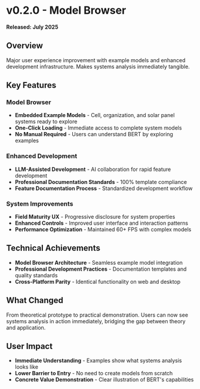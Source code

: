 # v0.2.0 - Model Browser

**Released: July 2025**

## Overview

Major user experience improvement with example models and enhanced development infrastructure. Makes systems analysis immediately tangible.

## Key Features

### Model Browser
- **Embedded Example Models** - Cell, organization, and solar panel systems ready to explore
- **One-Click Loading** - Immediate access to complete system models
- **No Manual Required** - Users can understand BERT by exploring examples

### Enhanced Development
- **LLM-Assisted Development** - AI collaboration for rapid feature development
- **Professional Documentation Standards** - 100% template compliance
- **Feature Documentation Process** - Standardized development workflow

### System Improvements
- **Field Maturity UX** - Progressive disclosure for system properties
- **Enhanced Controls** - Improved user interface and interaction patterns
- **Performance Optimization** - Maintained 60+ FPS with complex models

## Technical Achievements

- **Model Browser Architecture** - Seamless example model integration
- **Professional Development Practices** - Documentation templates and quality standards
- **Cross-Platform Parity** - Identical functionality on web and desktop

## What Changed

From theoretical prototype to practical demonstration. Users can now see systems analysis in action immediately, bridging the gap between theory and application.

## User Impact

- **Immediate Understanding** - Examples show what systems analysis looks like
- **Lower Barrier to Entry** - No need to create models from scratch
- **Concrete Value Demonstration** - Clear illustration of BERT's capabilities